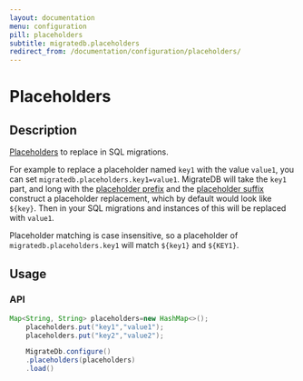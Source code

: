 ```yaml
---
layout: documentation
menu: configuration
pill: placeholders
subtitle: migratedb.placeholders
redirect_from: /documentation/configuration/placeholders/
---
```


# Placeholders

## Description

[Placeholders](/migratedb/documentation/configuration/placeholder) to replace in SQL migrations.

For example to replace a placeholder named `key1` with the value `value1`, you can
set `migratedb.placeholders.key1=value1`.
MigrateDB will take the `key1` part, and long with
the [placeholder prefix](/migratedb/documentation/configuration/parameters/placeholderPrefix) and
the [placeholder suffix](/migratedb/documentation/configuration/parameters/placeholderSuffix) construct a placeholder replacement,
which by default would look like `${key}`. Then in your SQL migrations and instances of this will be replaced
with `value1`.

Placeholder matching is case insensitive, so a placeholder of `migratedb.placeholders.key1` will match `${key1}`
and `${KEY1}`.

## Usage

### API

```java
Map<String, String> placeholders=new HashMap<>();
    placeholders.put("key1","value1");
    placeholders.put("key2","value2");

    MigrateDb.configure()
    .placeholders(placeholders)
    .load()
```
